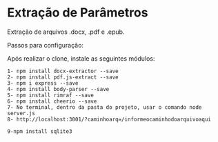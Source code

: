# Extração de Parâmetros
Extração de arquivos .docx, .pdf e .epub.

Passos para configuração:

Após realizar o clone, instale as seguintes módulos: 

    1- npm install docx-extractor --save
    2- npm install pdf.js-extract --save
    3- npm i express --save
    4- npm install body-parser --save
    5- npm install rimraf --save
    6- npm install cheerio --save
    7- No terminal, dentro da pasta do projeto, usar o comando node server.js
    8- http://localhost:3001/?caminhoarq=/informeocaminhodoarquivoaqui 
    
    9-npm install sqlite3
